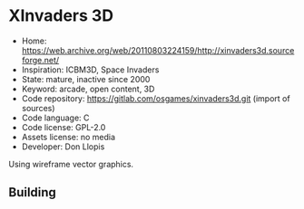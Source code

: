 # XInvaders 3D

- Home: https://web.archive.org/web/20110803224159/http://xinvaders3d.sourceforge.net/
- Inspiration: ICBM3D, Space Invaders
- State: mature, inactive since 2000
- Keyword: arcade, open content, 3D
- Code repository: https://gitlab.com/osgames/xinvaders3d.git (import of sources)
- Code language: C
- Code license: GPL-2.0
- Assets license: no media
- Developer: Don Llopis

Using wireframe vector graphics.

## Building
